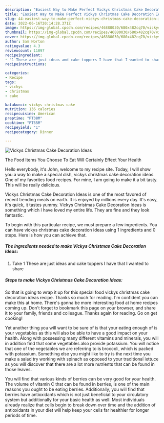 ```yaml
---
description: "Easiest Way to Make Perfect Vickys Christmas Cake Decoration Ideas"
title: "Easiest Way to Make Perfect Vickys Christmas Cake Decoration Ideas"
slug: 44-easiest-way-to-make-perfect-vickys-christmas-cake-decoration-ideas
date: 2022-06-16T20:14:28.371Z
image: https://img-global.cpcdn.com/recipes/46880030/680x482cq70/vickys-christmas-cake-decoration-ideas-recipe-main-photo.jpg
thumbnail: https://img-global.cpcdn.com/recipes/46880030/680x482cq70/vickys-christmas-cake-decoration-ideas-recipe-main-photo.jpg
cover: https://img-global.cpcdn.com/recipes/46880030/680x482cq70/vickys-christmas-cake-decoration-ideas-recipe-main-photo.jpg
author: Sam Norton
ratingvalue: 4.3
reviewcount: 11097
recipeingredient:
- "1 These are just ideas and cake toppers I have that I wanted to share"
recipeinstructions:

categories:
- Recipe
tags:
- vickys
- christmas
- cake

katakunci: vickys christmas cake 
nutrition: 136 calories
recipecuisine: American
preptime: "PT38M"
cooktime: "PT55M"
recipeyield: "1"
recipecategory: Dinner

---
```



![Vickys Christmas Cake Decoration Ideas](https://img-global.cpcdn.com/recipes/46880030/680x482cq70/vickys-christmas-cake-decoration-ideas-recipe-main-photo.jpg)

The Food Items You Choose To Eat Will Certainly Effect Your Health

Hello everybody, it's John, welcome to my recipe site. Today, I will show you a way to make a special dish, vickys christmas cake decoration ideas. One of my favorites food recipes. For mine, I am going to make it a bit tasty. This will be really delicious.



Vickys Christmas Cake Decoration Ideas is one of the most favored of recent trending meals on earth. It is enjoyed by millions every day. It's easy, it's quick, it tastes yummy. Vickys Christmas Cake Decoration Ideas is something which I have loved my entire life. They are fine and they look fantastic.


To begin with this particular recipe, we must prepare a few ingredients. You can have vickys christmas cake decoration ideas using 1 ingredients and 0 steps. Here is how you can achieve that.

<!--inarticleads1-->

##### The ingredients needed to make Vickys Christmas Cake Decoration Ideas:

1. Take 1 These are just ideas and cake toppers I have that I wanted to share




<!--inarticleads2-->

##### Steps to make Vickys Christmas Cake Decoration Ideas:





So that is going to wrap it up for this special food vickys christmas cake decoration ideas recipe. Thanks so much for reading. I'm confident you can make this at home. There's gonna be more interesting food at home recipes coming up. Don't forget to bookmark this page on your browser, and share it to your family, friends and colleague. Thanks again for reading. Go on get cooking!

Yet another thing you will want to be sure of is that your eating enough of is your vegetables as this will also be able to have a good impact on your health. Along with possessing many different vitamins and minerals, you will in addition find that some vegetables also provide potassium. You will notice that one of the vegetables we are referring to is broccoli, which is packed with potassium. Something else you might like to try is the next time you make a salad try working with spinach as opposed to your traditional lettuce as you will discover that there are a lot more nutrients that can be found in those leaves.

You will find that various kinds of berries can be very good for your health. The volume of vitamin C that can be found in berries, is one of the main reasons you ought to be eating berries. Additionally, you will find that berries have antioxidants which is not just beneficial to your circulatory system but additionally for your basic health as well. Most individuals already realize that cells begin to break down over time and the addition of antioxidants in your diet will help keep your cells far healthier for longer periods of time.
